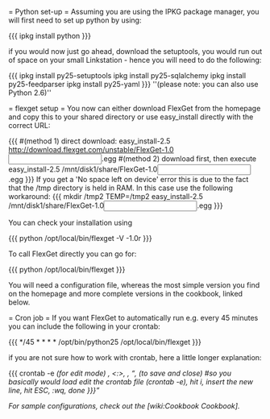 = Python set-up =
Assuming you are using the IPKG package manager, you will first need to set up python by using:

{{{
ipkg install python
}}}

if you would now just go ahead, download the setuptools, you would run out of space on your small Linkstation - hence you will need to do the following:

{{{
ipkg install py25-setuptools
ipkg install py25-sqlalchemy
ipkg install py25-feedparser
ipkg install py25-yaml
}}}
''(please note: you can also use Python 2.6)''

= flexget setup =
You now can either download FlexGet from the homepage and copy this to your shared directory or use easy_install directly with the correct URL:

{{{
#(method 1) direct download:
easy_install-2.5 http://download.flexget.com/unstable/FlexGet-1.0<input correct version here>.egg
#(method 2) download first, then execute
easy_install-2.5 /mnt/disk1/share/FlexGet-1.0<input correct version here>.egg
}}}
If you get a 'No space left on device' error this is due to the fact that the /tmp directory is held in RAM. In this case use the following workaround:
{{{
mkdir /tmp2
TEMP=/tmp2 easy_install-2.5 /mnt/disk1/share/FlexGet-1.0<input correct version here>.egg
}}}

You can check your installation using

{{{
python /opt/local/bin/flexget -V
-1.0r<your version>
}}}

To call FlexGet directly you can go for:

{{{
python /opt/local/bin/flexget
}}}

You will need a configuration file, whereas the most simple version you find on the homepage and more complete versions in the cookbook, linked below.

= Cron job =
If you want FlexGet to automatically run e.g. every 45 minutes you can include the following in your crontab:

{{{
*/45 * * * * /opt/bin/python25 /opt/local/bin/flexget
}}}

if you are not sure how to work with crontab, here a little longer explanation:

{{{
crontab -e
<i> (for edit mode)
<enter new line from above>
<ESC>, <:>, <w>, <q>, <ENTER> (to save and close)
#so you basically would load edit the crontab file (crontab -e), hit i, insert the new line, hit ESC, :wq, done
}}}

For sample configurations, check out the [wiki:Cookbook Cookbook].